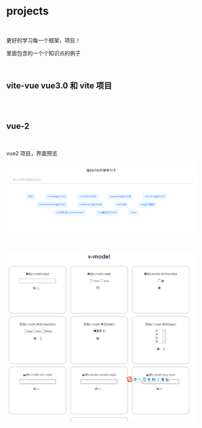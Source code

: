 # projects

<br/>

更好的学习每一个框架，项目！

里面包含的一个个知识点的例子

<br/>

## vite-vue vue3.0 和 vite 项目

<br/>

<br/>

## vue-2

<br/>

vue2 项目，界面预览

![alt 属性文本](./img/vue2-1.png)

<br/>

![alt 属性文本](./img/vue2-2.png)
